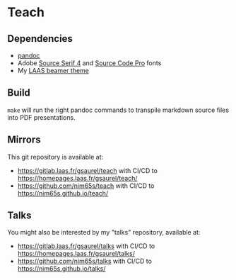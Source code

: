 # Teach

## Dependencies

- [pandoc](https://pandoc.org/)
- Adobe [Source Serif 4](https://github.com/adobe-fonts/source-serif) and
  [Source Code Pro](https://github.com/adobe-fonts/source-code-pro) fonts
- My [LAAS beamer theme](https://gitlab.laas.fr/gsaurel/laas-beamer-theme)

## Build

`make` will run the right pandoc commands to transpile markdown source files into PDF presentations.

## Mirrors

This git repository is available at:
- https://gitlab.laas.fr/gsaurel/teach with CI/CD to https://homepages.laas.fr/gsaurel/teach/
- https://github.com/nim65s/teach with CI/CD to https://nim65s.github.io/teach/

## Talks

You might also be interested by my "talks" repository, available at:
- https://gitlab.laas.fr/gsaurel/talks with CI/CD to https://homepages.laas.fr/gsaurel/talks/
- https://github.com/nim65s/talks with CI/CD to https://nim65s.github.io/talks/
